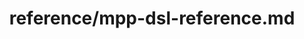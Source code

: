 ---
title: reference/mpp-dsl-reference.md
showAuthorInfo: false
redirect_path: /docs/mpp-dsl-reference
---
